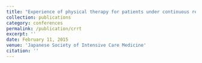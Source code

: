 ```yaml
---
title: "Experience of physical therapy for patients under continuous renal replacement therapy"
collection: publications
category: conferences
permalink: /publication/crrt
excerpt: ''
date: February 11, 2015
venue: 'Japanese Society of Intensive Care Medicine'
citation: ''
---
```


